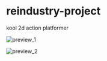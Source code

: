 # reindustry-project
kool 2d action platformer 

![preview_1](https://github.com/EndliztS/reindustry-project/assets/87404470/78edbbd9-9017-4a2b-bded-3ac5caa5fac6)

![preview_2](https://github.com/EndliztS/reindustry-project/assets/87404470/f51a96eb-08e6-4256-8e15-43e2fb7a89eb)
